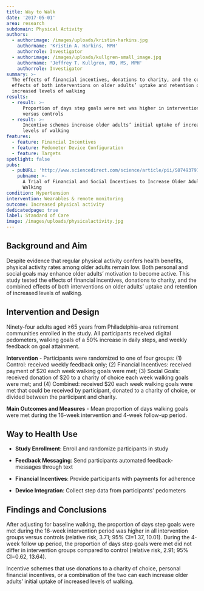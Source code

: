 ```yaml
---
title: Way to Walk
date: '2017-05-01'
area: research
subdomain: Physical Activity
authors:
  - authorimage: /images/uploads/kristin-harkins.jpg
    authorname: 'Kristin A. Harkins, MPH'
    authorrole: Investigator
  - authorimage: /images/uploads/kullgren-small_image.jpg
    authorname: 'Jeffrey T. Kullgren, MD, MS, MPH'
    authorrole: Investigator
summary: >-
  The effects of financial incentives, donations to charity, and the combined
  effects of both interventions on older adults’ uptake and retention of
  increased levels of walking
results:
  - result: >-
      Proportion of days step goals were met was higher in intervention groups
      versus controls
  - result: >-
      Incentive schemes increase older adults’ initial uptake of increased
      levels of walking
features:
  - feature: Financial Incentives
  - feature: Pedometer Device Configuration
  - feature: Targets
spotlight: false
pubs:
  - pubURL: 'http://www.sciencedirect.com/science/article/pii/S0749379716306122'
    pubname: >-
      A Trial of Financial and Social Incentives to Increase Older Adults’
      Walking
condition: Hypertension
intervention: Wearables & remote monitoring
outcome: Increased physical activity
dedicatedpage: true
label: Standard of Care 
image: /images/uploads/physicalactivity.jpg
---
```

## Background and Aim

Despite evidence that regular physical activity confers health benefits, physical activity rates among older adults remain low. Both personal and social goals may enhance older adults’ motivation to become active. This study tested the effects of financial incentives, donations to charity, and the combined effects of both interventions on older adults’ uptake and retention of increased levels of walking.

## Intervention and Design

Ninety-four adults aged ≥65 years from Philadelphia-area retirement communities enrolled in the study. All participants received digital pedometers, walking goals of a 50% increase in daily steps, and weekly feedback on goal attainment. 

**Intervention** - Participants were randomized to one of four groups: (1) Control: received weekly feedback only; (2) Financial Incentives: received payment of $20 each week walking goals were met; (3) Social Goals: received donation of $20 to a charity of choice each week walking goals were met; and (4) Combined: received $20 each week walking goals were met that could be received by participant, donated to a charity of choice, or divided between the participant and charity.

**Main Outcomes and Measures** - Mean proportion of days walking goals were met during the 16-week intervention and 4-week follow-up period.

## Way to Health Use

- **Study Enrollment**: Enroll and randomize participants in study

- **Feedback Messaging**: Send participants automated feedback-messages through text

- **Financial Incentives**: Provide participants with payments for adherence

- **Device Integration**: Collect step data from participants' pedometers

## Findings and Conclusions

After adjusting for baseline walking, the proportion of days step goals were met during the 16-week intervention period was higher in all intervention groups versus controls (relative risk, 3.71; 95% CI=1.37, 10.01). During the 4-week follow up period, the proportion of days step goals were met did not differ in intervention groups compared to control (relative risk, 2.91; 95% CI=0.62, 13.64).

Incentive schemes that use donations to a charity of choice, personal financial incentives, or a combination of the two can each increase older adults’ initial uptake of increased levels of walking.
